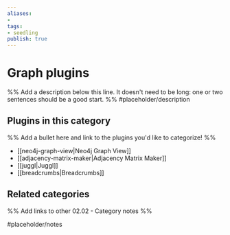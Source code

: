 ```yaml
---
aliases:
- 
tags: 
- seedling 
publish: true
---
```



# Graph plugins

%% Add a description below this line. It doesn't need to be long: one or two sentences should be a good start. %%
#placeholder/description 

## Plugins in this category

%% Add a bullet here and link to the plugins you'd like to categorize! %%
- [[neo4j-graph-view|Neo4j Graph View]]
- [[adjacency-matrix-maker|Adjacency Matrix Maker]]
- [[juggl|Juggl]]
- [[breadcrumbs|Breadcrumbs]]

## Related categories

%% Add links to other 02.02 - Category notes %%

#placeholder/notes
